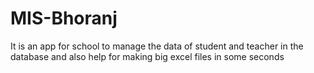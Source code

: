 # MIS-Bhoranj
It is an app for school to manage the data of student and teacher in the database and also help for making big excel files in some seconds
